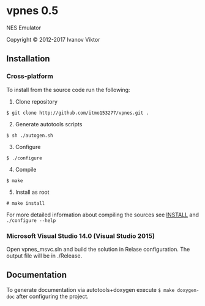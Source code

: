 # vpnes 0.5

NES Emulator

Copyright &copy; 2012-2017  Ivanov Viktor

## Installation

### Cross-platform

To install from the source code run the following:

1. Clone repository

`$ git clone http://github.com/itmo153277/vpnes.git .`

2. Generate autotools scripts 

`$ sh ./autogen.sh`

3. Configure

`$ ./configure`

4. Compile

`$ make`

5. Install as root

`# make install`

For more detailed information about compiling the sources see [INSTALL](./INSTALL) and `./configure --help`

### Microsoft Visual Studio 14.0 (Visual Studio 2015)

Open vpnes_msvc.sln and build the solution in Relase configuration. The output file will be in ./Release.

## Documentation

To generate documentation via autotools+doxygen execute `$ make doxygen-doc` after configuring the project.

